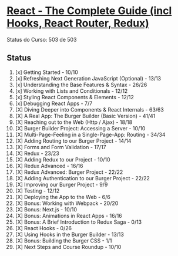 # [React - The Complete Guide (incl Hooks, React Router, Redux)](https://www.udemy.com/react-the-complete-guide-incl-redux/)

Status do Curso: 503 de 503

## Status

1. [x] Getting Started - 10/10
2. [x] Refreshing Next Generation JavaScript (Optional) - 13/13
3. [x] Understanding the Base Features & Syntax - 26/26
4. [x] Working with Lists and Conditionals - 12/12
5. [x] Styling React Components & Elements - 12/12
6. [x] Debugging React Apps - 7/7
7. [X] Diving Deeper into Components & React Internals - 63/63
8. [X] A Real App: The Burger Builder (Basic Version) - 41/41
9. [X] Reaching out to the Web (Http / Ajax) - 18/18
10. [X] Burger Builder Project: Accessing a Server - 10/10
11. [X] Multi-Page-Feeling in a Single-Page-App: Routing - 34/34
12. [X] Adding Routing to our Burger Project - 14/14
13. [X] Forms and Form Validation - 17/17
14. [X] Redux - 23/23
15. [X] Adding Redux to our Project - 10/10
16. [X] Redux Advanced - 16/16
17. [X] Redux Advanced: Burger Project - 22/22
18. [X] Adding Authentication to our Burger Project - 22/22
19. [X] Improving our Burger Project - 9/9
20. [X] Testing - 12/12
21. [X] Deploying the App to the Web - 6/6
22. [X] Bonus: Working with Webpack - 20/20
23. [X] Bonus: Next.js - 10/10
24. [X] Bonus: Animations in React Apps - 16/16
25. [X] Bonus: A Brief Introduction to Redux Saga - 0/13
26. [X] React Hooks - 0/26
27. [X] Using Hooks in the Burger Builder - 13/13
28. [X] Bonus: Building the Burger CSS - 1/1
29. [X] Next Steps and Course Roundup - 10/10